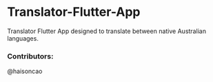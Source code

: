 # Translator-Flutter-App
Translator Flutter App designed to translate between native Australian languages. 

### Contributors:
@haisoncao
